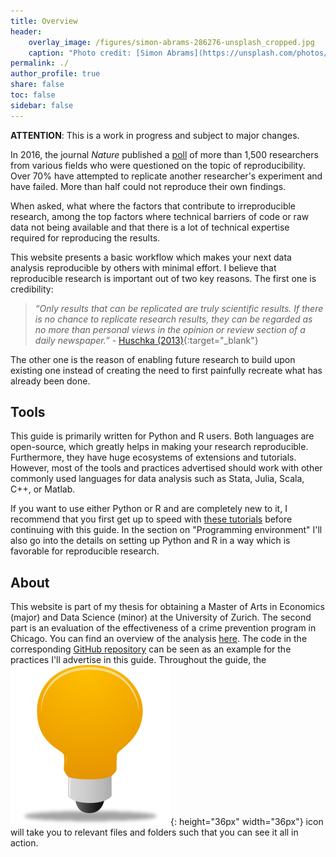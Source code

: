 ```yaml
---
title: Overview
header:
    overlay_image: /figures/simon-abrams-286276-unsplash_cropped.jpg
    caption: "Photo credit: [Simon Abrams](https://unsplash.com/photos/k_T9Zj3SE8k)"
permalink: ./
author_profile: true
share: false
toc: false
sidebar: false
---
```


**ATTENTION**: This is a work in progress and subject to major changes.

In 2016, the journal *Nature* published a [poll](https://www.nature.com/news/1-500-scientists-lift-the-lid-on-reproducibility-1.19970?WT.mc_id=SFB_NNEWS_1508_RHBox) of more than 1,500 researchers from various fields who were questioned on the topic of reproducibility. Over 70% have attempted to replicate another researcher's experiment and have failed. More than half could not reproduce their own findings.

When asked, what where the factors that contribute to irreproducible research, among the top factors where technical barriers of code or raw data not being available and that there is a lot of technical expertise required for reproducing the results.

This website presents a basic workflow which makes your next data analysis reproducible by others with minimal effort. I believe that reproducible research is important out of two key reasons. The first one is credibility:

>*“Only results that can be replicated are truly scientific results. If there is no chance to replicate
research results, they can be regarded as no more than personal views in the opinion or review
section of a daily newspaper.”* - [Huschka (2013)](https://www.ratswd.de/dl/RatSWD_WP_216.pdf){:target="_blank"}

The other one is the reason of enabling future research to build upon existing one instead of creating the need to first painfully recreate what has already been done.

## Tools
This guide is primarily written for Python and R users. Both languages are open-source, which greatly helps in making your research reproducible. Furthermore, they have huge ecosystems of extensions and tutorials. However, most of the tools and practices advertised should work with other commonly used languages for data analysis such as Stata, Julia, Scala, C++, or Matlab.

If you want to use either Python or R and are completely new to it, I recommend that you first get up to speed with [these tutorials](/beginner_resources) before continuing with this guide. In the section on "Programming environment" I'll also go into the details on setting up Python and R in a way which is favorable for reproducible research.

## About
This website is part of my thesis for obtaining a Master of Arts in Economics (major) and Data Science (minor) at the University of Zurich. The second part is an evaluation of the effectiveness of a crime prevention program in Chicago. You can find an overview of the analysis [here](https://binste.github.io/chicago_safepassage_evaluation/). The code in the corresponding [GitHub repository](https://github.com/binste/chicago_safepassage_evaluation) can be seen as an example for the practices I'll advertise in this guide. Throughout the guide, the ![example](./figures/example_icon.png){: height="36px" width="36px"} icon will take you to relevant files and folders such that you can see it all in action.
